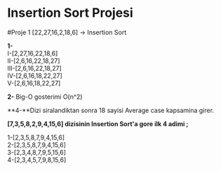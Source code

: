 # Insertion Sort Projesi
#Proje 1
[22,27,16,2,18,6] -> Insertion Sort

**1-**	
   I-[2,27,16,22,18,6]  
   II-[2,6,16,22,18,27]  
   III-[2,6,16,22,18,27]  
   IV-[2,6,16,18,22,27]  
   V-[2,6,16,18,22,27]  

**2-** Big-O gosterimi O(n^2) 

**4-**Dizi siralandiktan sonra 18 sayisi Average case kapsamina girer.


**[7,3,5,8,2,9,4,15,6] dizisinin Insertion Sort'a gore ilk 4 adimi ;**

1-[2,3,5,8,7,9,4,15,6]  
2-[2,3,5,8,7,9,4,15,6]  
3-[2,3,4,8,7,9,5,15,6]  
4-[2,3,4,5,7,9,8,15,6]
